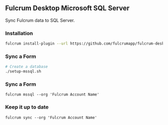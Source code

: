 ## Fulcrum Desktop Microsoft SQL Server

Sync Fulcrum data to SQL Server.

### Installation

```sh
fulcrum install-plugin --url https://github.com/fulcrumapp/fulcrum-desktop-mssql
```

### Sync a Form

```sh
# Create a database
./setup-mssql.sh
```

### Sync a Form

```
fulcrum mssql --org 'Fulcrum Account Name'
```

### Keep it up to date

```
fulcrum sync --org 'Fulcrum Account Name'
```
